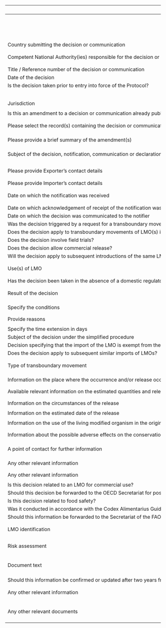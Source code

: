 <table class="schema-table" style="table-layout: fixed; width: 100%;">
  <thead>
    <tr>
      <th>Title</th>
      <th>Field</th>
      <th>Mandatory</th>
      <th>Type</th>
      <th>Example</th>
    </tr>
  </thead>
  <tbody>
    <tr>
      <td></td>
      <td>header</td>
      <td></td>
      <td>Header</td>
      <td><code>{ "identifier": "2A9F4D7C-9C32-861E-8344-FF562C3F0D3F", "schema": "biosafetyDecision", "languages": [ "en" ] }</code></td>
    </tr>
    <tr>
      <td>Country submitting the decision or communication</td>
      <td>government</td>
      <td>True</td>
      <td>Term</td>
      <td><code>{ "identifier": "af" }</code></td>
    </tr>
     <tr>
      <td>Competent National Authority(ies) responsible for the decision or communication</td>
      <td>authorities</td>
      <td>True</td>
      <td>Reference[]</td>
      <td><code>[ { "identifier": "78AFAA88-47EA-9333-AD6E-C21BCB17DE21@1" } ]</code></td>
    </tr>
    <tr>
      <td>Title / Reference number of the decision or communication</td>
      <td>title</td>
      <td>True</td>
      <td>lstring</td>
      <td><code>{ "en": "Test title" }</code></td>
    </tr>
    <tr>
      <td>Date of the decision</td>
      <td>date</td>
      <td>True</td>
      <td>DateTime</td>
      <td><code>2024-09-05</code></td>
    </tr>
    <tr>
      <td>Is the decision taken prior to entry into force of the Protocol?</td>
      <td>takenPriorEntryIntoForce</td>
      <td></td>
      <td>bool</td>
      <td><code>True</code></td>
    </tr>
    <tr>
      <td></td>
      <td>jurisdictions</td>
      <td></td>
      <td>Term[]</td>
      <td></td>
    </tr>
    <tr>
      <td>Jurisdiction</td>
      <td>jurisdictionsDetails</td>
      <td></td>
      <td>lstring</td>
      <td><code>{ "en": "Test Jurisdiction" }</code></td>
    </tr>
    <tr>
      <td>Is this an amendment to a decision or communication already published on the BCH?</td>
      <td>isAmendment</td>
      <td>True</td>
      <td>bool</td>
      <td></td>
    </tr>
    <tr>
      <td>Please select the record(s) containing the decision or communication being amended</td>
      <td>amendedRecords</td>
      <td></td>
      <td>Reference[]</td>
      <td><code>[ { "identifier": "E2795D50-46AB-E234-96D0-D1164C382C7D@1" } ]</code></td>
    </tr>
    <tr>
      <td>Please provide a brief summary of the amendment(s)</td>
      <td>amendmentsDetails</td>
      <td></td>
      <td>lstring</td>
      <td><code>{ "en": "&lt;div&gt;&lt;!--block--&gt;Test Summary&lt;/div&gt;" }</code></td>
    </tr>
    <tr>
      <td>Subject of the decision, notification, communication or declaration</td>
      <td>decisionTypes</td>
      <td>True</td>
      <td>Term[]</td>
      <td><code>[ { "identifier": "8979219B-330B-424F-A52C-209D4B4B65C0" } ]</code></td>
    </tr>
    <tr>
      <td>Please provide Exporter’s contact details</td>
      <td>exporters</td>
      <td></td>
      <td>Reference[]</td>
      <td><code>[ { "identifier": "3CBDA8AA-4A16-CA5C-D405-7F4E865A60AA@1" } ]</code></td>
    </tr>
    <tr>
      <td>Please provide Importer’s contact details</td>
      <td>importers</td>
      <td></td>
      <td>Reference[]</td>
      <td></td>
    </tr>
    <tr>
      <td>Date on which the notification was received</td>
      <td>receiptDate</td>
      <td></td>
      <td>DateTime</td>
      <td><code>[ { "identifier": "3CBDA8AA-4A16-CA5C-D405-7F4E865A60AA@1" } ]</code></td>
    </tr>
    <tr>
      <td>Date on which acknowledgement of receipt of the notification was sent to the notifier</td>
      <td>receiptAcknowledgementDate</td>
      <td></td>
      <td>DateTime</td>
      <td><code>2024-09-03</code></td>
    </tr>
    <tr>
      <td>Date on which the decision was communicated to the notifier</td>
      <td>communicationDate</td>
      <td></td>
      <td>DateTime</td>
      <td><code>2024-09-03</code></td>
    </tr>
    <tr>
      <td>Was the decision triggered by a request for a transboundary movement of LMOs into your country?</td>
      <td>addressesTransboundaryMovement</td>
      <td></td>
      <td>bool</td>
      <td><code>True</code></td>
    </tr>
    <tr>
      <td>Does the decision apply to transboundary movements of LMO(s) into your country?</td>
      <td>appliesToTransboundaryMovement</td>
      <td></td>
      <td>bool</td>
      <td><code>True</code></td>
    </tr>
    <tr>
      <td>Does the decision involve field trials?</td>
      <td>involvesFieldTrial</td>
      <td></td>
      <td>bool</td>
      <td><code>True</code></td>
    </tr>
    <tr>
      <td>Does the decision allow commercial release?</td>
      <td>involvesCommercialRelease</td>
      <td></td>
      <td>bool</td>
      <td><code>True</code></td>
    </tr>
    <tr>
      <td>Will the decision apply to subsequent introductions of the same LMO(s) into the environment?</td>
      <td>appliesToSubsequentIntroductions</td>
      <td></td>
      <td>bool</td>
      <td><code>True</code></td>
    </tr>
     <tr>
      <td>Use(s) of LMO</td>
      <td>uses</td>
      <td></td>
      <td>Term[]</td>
      <td><code>[ { "identifier": "91BEAF12-ABE1-4294-AD3B-507935894C78" } ]</code></td>
    </tr>
    <tr>
      <td>Has the decision been taken in the absence of a domestic regulatory framework and in accordance with Article 11.6?</td>
      <td>takenInAccordanceWithA116</td>
      <td></td>
      <td>bool</td>
      <td><code>True</code></td>
    </tr>
    <tr>
      <td>Result of the decision</td>
      <td>decisionResult</td>
      <td></td>
      <td>Term</td>
      <td><code>{ "identifier": "3B9ECE67-B35C-40FF-8C06-4EA5FF762899" }</code></td>
    </tr>
    <tr>
      <td>Specify the conditions</td>
      <td>conditions</td>
      <td></td>
      <td>lstring</td>
      <td><code>{ "en": "Test information" }</code></td>
    </tr>
    <tr>
      <td>Provide reasons</td>
      <td>reasons</td>
      <td></td>
      <td>lstring</td>
      <td><code>{ "en": "Test information" }</code></td>
    </tr>
    <tr>
      <td>Specify the time extension in days</td>
      <td>extensionPeriod</td>
      <td></td>
      <td>int</td>
      <td><code>1</code></td>
    </tr>
     <tr>
      <td>Subject of the decision under the simplified procedure</td>
      <td>movementAllowedUnderA131A</td>
      <td></td>
      <td>bool</td>
      <td><code>True</code></td>
    </tr>
    <tr>
      <td>Decision specifying that the import of the LMO is exempt from the Advance Informed Agreement (AIA) procedure</td>
      <td>exemptFromAIA</td>
      <td></td>
      <td>bool</td>
      <td><code>True</code></td>
    </tr>
    <tr>
      <td>Does the decision apply to subsequent similar imports of LMOs?</td>
      <td>appliesToSubsequentImports</td>
      <td></td>
      <td>bool</td>
      <td><code>True</code></td>
    </tr>
      <tr>
      <td>Type of transboundary movement </td>
      <td>transboundaryMovementType</td>
      <td></td>
      <td>Term</td>
      <td><code>{   "identifier": "22B915C4-193E-4087-89ED-D104EEEC4330" }</code></td>
    </tr>
    <tr>
      <td>Information on the place where the occurrence and/or release occurred </td>
      <td>releaseInformation</td>
      <td></td>
      <td>lstring</td>
      <td><code>{   "en": "Test information" }</code></td>
    </tr>
    <tr>
      <td>Available relevant information on the estimated quantities and relevant characteristics and/or traits of the living modified organism </td>
      <td>estimatedQuantities</td>
      <td></td>
      <td>lstring</td>
      <td><code>{   "en": "Test information" }</code></td>
    </tr>
   <tr>
      <td>Information on the circumstances of the release </td>
      <td>releaseCircumstance</td>
      <td></td>
      <td>lstring</td>
      <td><code>{   "en": "Test information" }</code></td>
    </tr>
    <tr>
      <td>Information on the estimated date of the release </td>
      <td>releaseDate</td>
      <td></td>
      <td>DateTime</td>
      <td><code>2024-09-04</code></td>
    </tr>
    <tr>
      <td>Information on the use of the living modified organism in the originating Party </td>
      <td>lmoUseInformation</td>
      <td></td>
      <td>lstring</td>
      <td><code>{   "en": "Test information" }</code></td>
    </tr>
    <tr>
      <td>Information about the possible adverse effects on the conservation and sustainable use of biological diversity, taking also into account risks to human health, as well as available information about possible risk management measures </td>
      <td>adverseEffectInformation</td>
      <td></td>
      <td>lstring</td>
      <td><code>{   "en": "Test information" }</code></td>
    </tr>
    <tr>
      <td>A point of contact for further information </td>
      <td>pointOfContact</td>
      <td></td>
      <td>Reference[]</td>
      <td><code>[   {     "identifier": "3CBDA8AA-4A16-CA5C-D405-7F4E865A60AA@1"   } ]</code></td>
    </tr>
    <tr>
      <td>Any other relevant information </td>
      <td>otherTransboundryInformation</td>
      <td></td>
      <td>lstring</td>
      <td><code>{   "en": "Test information" }</code></td>
    </tr>
    <tr>
      <td>Any other relevant information</td>
      <td>otherTransboundryInformation</td>
      <td></td>
      <td>lstring</td>
      <td><code>{ "en": "Test information" }</code></td>
    </tr>
    <tr>
      <td>Is this decision related to an LMO for commercial use?</td>
      <td>isForCommercialUse</td>
      <td></td>
      <td>bool</td>
      <td><code>True</code></td>
    </tr>
    <tr>
      <td>Should this decision be forwarded to the OECD Secretariat for possible inclusion in the BioTrack Product Database?</td>
      <td>forwardToOECD</td>
      <td></td>
      <td>bool</td>
      <td><code>True</code></td>
    </tr>
    <tr>
      <td>Is this decision related to food safety?</td>
      <td>isForFoodSafety</td>
      <td></td>
      <td>bool</td>
      <td><code>True</code></td>
    </tr>
    <tr>
      <td>Was it conducted in accordance with the Codex Alimentarius Guideline for the Conduct of Food Safety Assessment of Foods Derived from Recombinant-DNA Plants?</td>
      <td>codexConducted</td>
      <td></td>
      <td>bool</td>
      <td><code>True</code></td>
    </tr>
    <tr>
      <td>Should this information be forwarded to the Secretariat of the FAO GM Foods Platform?</td>
      <td>forwardToFAO</td>
      <td></td>
      <td>bool</td>
      <td><code>True</code></td>
    </tr>
    <tr>
      <td>LMO identification</td>
      <td>modifiedOrganisms</td>
      <td></td>
      <td>Reference[]</td>
      <td><code>[ { "identifier": "1E027990-5D44-F3AF-75E3-715B60BFD3CD@8" } ]</code></td>
    </tr>
    <tr>
      <td>Risk assessment</td>
      <td>riskAssessments</td>
      <td></td>
      <td>Reference[]</td>
      <td><code>[ { "identifier": "486389BF-3C48-F2C9-2622-AC3D8E119845@4" } ]</code></td>
    </tr>
    <tr>
      <td>Document text</td>
      <td>documents</td>
      <td></td>
      <td>Link[]</td>
      <td><code>[ { "url": "https://www.google.com", "name": "Google", "language": "en" } ]</code></td>
    </tr>
    <tr>
      <td>Should this information be confirmed or updated after two years from the date of submission?</td>
      <td>expires</td>
      <td>True</td>
      <td>bool</td>
      <td><code>True</code></td>
    </tr>
    <tr>
      <td>Any other relevant information</td>
      <td>relevantInformation</td>
      <td></td>
      <td>lstring</td>
      <td><code>{ "en": "&lt;div&gt;&lt;!--block--&gt;Test Information&lt;/div&gt;" }</code></td>
    </tr>
    <tr>
      <td>Any other relevant documents</td>
      <td>relevantDocuments</td>
      <td></td>
      <td>Link[]</td>
      <td><code>[ { "url": "https://www.google.com", "name": "Google", "language": "en" } ]</code></td>
    </tr>
    </tbody>
</table>
